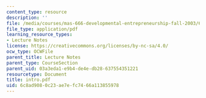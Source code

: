 ```yaml
---
content_type: resource
description: ''
file: /media/courses/mas-666-developmental-entrepreneurship-fall-2003/6c8ad9080c23ae7efc7466a113855978_intro.pdf
file_type: application/pdf
learning_resource_types:
- Lecture Notes
license: https://creativecommons.org/licenses/by-nc-sa/4.0/
ocw_type: OCWFile
parent_title: Lecture Notes
parent_type: CourseSection
parent_uid: 03a3eda1-e9b4-de4e-db28-637554351221
resourcetype: Document
title: intro.pdf
uid: 6c8ad908-0c23-ae7e-fc74-66a113855978
---
```

